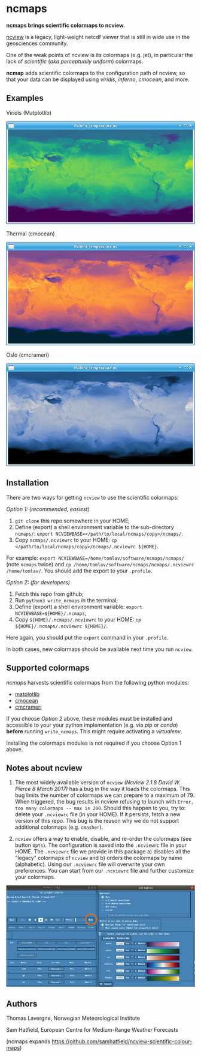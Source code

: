 # ncmaps
**ncmaps brings scientific colormaps to ncview.**

[ncview](http://meteora.ucsd.edu/~pierce/ncview_home_page.html) is a legacy, light-weight netcdf viewer that is still in wide use in the geosciences community.

One of the weak points of ncview is its colormaps (e.g. jet), in particular the lack of *scientific* (*aka perceptually uniform*) colormaps.

**ncmap** adds scientific colormaps to the configuration path of ncview, so that your data can be displayed using *viridis*, *inferno*, *cmocean*, and more.

## Examples

Viridis (Matplotlib)

![Example of Viridis colormap](images/viridis_example.png)

Thermal (cmocean)

![Example of Thermal colormap](images/thermal_example.png)

Oslo (cmcrameri)

![Example of Oslo colormap](images/oslo_example.png)

## Installation

There are two ways for getting `ncview` to use the scientific colormaps:

*Option 1: (recommended, easiest)* 
 1. `git clone` this repo somewhere in your HOME;
 2. Define (export) a shell environment variable to the sub-directory `ncmaps/`: `export NCVIEWBASE=</path/to/local/ncmaps/copy>/ncmaps/`.
 3. Copy `ncmaps/.ncviewrc` to your HOME: `cp </path/to/local/ncmaps/copy>/ncmaps/.ncviewrc ${HOME}`.

For example: `export NCVIEWBASE=/home/tomlav/software/ncmaps/ncmaps/` (note `ncmaps` twice) and `cp /home/tomlav/software/ncmaps/ncmaps/.ncviewrc /home/tomlav/`.
You should add the export to your `.profile`.

*Option 2: (for developers)*
 1. Fetch this repo from github;
 2. Run `python3 write_ncmaps` in the terminal;
 3. Define (export) a shell environment variable: `export NCVIEWBASE=${HOME}/.ncmaps`;
 4. Copy `${HOME}/.ncmaps/.ncviewrc` to your HOME: `cp ${HOME}/.ncmaps/.ncviewrc ${HOME}/`.

Here again, you should put the `export` command in your `.profile`.

In both cases, new colormaps should be available next time you run `ncview`.

## Supported colormaps
*ncmaps* harvests scientific colormaps from the following python modules:
 * [matplotlib](https://matplotlib.org/stable/tutorials/colors/colormaps.html)
 * [cmocean](https://matplotlib.org/cmocean/)
 * [cmcrameri](https://pypi.org/project/cmcrameri/)

If you choose _Option 2_ above, these modules must be installed and accessible to your your python implementation
(e.g. via *pip* or *conda*) **before** running `write_ncmaps`. This might require activating a *virtualenv*.

Installing the colormaps modules is not required if you choose Option 1 above.

## Notes about ncview
1. The most widely available version of `ncview` _(Ncview 2.1.8 David W. Pierce  8 March 2017)_ has a bug in the way
it loads the colormaps. This bug limits the number of colormaps we can prepare to a maximum of 79.
When triggered, the bug results in ncview refusing to launch with `Error, too many colormaps -- max is 200`.
Should this happen to you, try to: delete your `.ncviewrc` file (in your HOME). If it persists, fetch a new version of this repo.
This bug is the reason why we do not support additional colormaps (e.g. `cmasher`).

2. `ncview` offers a way to enable, disable, and re-order the colormaps (see button `Opts`). The configuration is saved into the
`.ncviewrc` file in your HOME. The `.ncviewrc` file we provide in this package a) disables all the "legacy" colormaps of `ncview` and
b) orders the colormaps by name (alphabetic). Using our `.ncviewrc` file will overwrite your own preferences. You can start from our
`.ncviewrc` file and further customize your colormaps.

![The Opts interface in ncview](images/ncview_opt.png)

## Authors
Thomas Lavergne, Norwegian Meteorological Institute

Sam Hatfield,  European Centre for Medium-Range Weather Forecasts

(ncmaps expands https://github.com/samhatfield/ncview-scientific-colour-maps)
